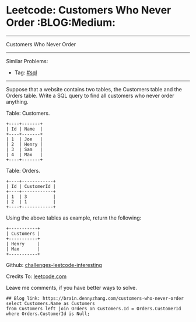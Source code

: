 # Leetcode: Customers Who Never Order     :BLOG:Medium:


---

Customers Who Never Order  

---

Similar Problems:  
-   Tag: [#sql](https://brain.dennyzhang.com/tag/sql)

---

Suppose that a website contains two tables, the Customers table and the Orders table. Write a SQL query to find all customers who never order anything.  

Table: Customers.  

    +----+-------+
    | Id | Name  |
    +----+-------+
    | 1  | Joe   |
    | 2  | Henry |
    | 3  | Sam   |
    | 4  | Max   |
    +----+-------+

Table: Orders.  

    +----+------------+
    | Id | CustomerId |
    +----+------------+
    | 1  | 3          |
    | 2  | 1          |
    +----+------------+

Using the above tables as example, return the following:  

    +-----------+
    | Customers |
    +-----------+
    | Henry     |
    | Max       |
    +-----------+

Github: [challenges-leetcode-interesting](https://github.com/DennyZhang/challenges-leetcode-interesting/tree/master/customers-who-never-order)  

Credits To: [leetcode.com](https://leetcode.com/problems/customers-who-never-order/description/)  

Leave me comments, if you have better ways to solve.  

    ## Blog link: https://brain.dennyzhang.com/customers-who-never-order
    select Customers.Name as Customers
    from Customers left join Orders on Customers.Id = Orders.CustomerId
    where Orders.CustomerId is Null;